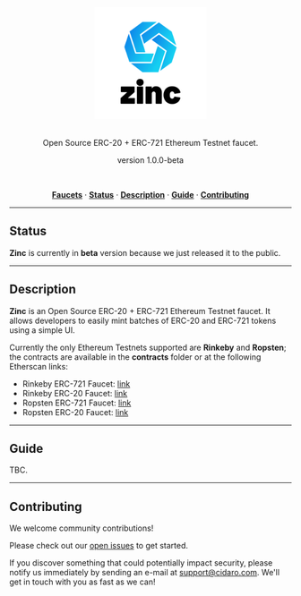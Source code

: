<div align="center">
  <br/>
  <img src="./zinc.png" width="200" />
  <br/>
  <br/>
  <p>
    Open Source ERC-20 + ERC-721 Ethereum Testnet faucet.
  </p>
  <p>
    version 1.0.0-beta
  </p>
  <br/>
  <p>
    <a href="https://zinc.cidaro.com" target="_blank" rel="noopener noreferrer"><strong>Faucets</strong></a> ·
    <a href="#status"><strong>Status</strong></a> ·
    <a href="#description"><strong>Description</strong></a> ·
    <a href="#guide"><strong>Guide</strong></a> ·
    <a href="#contributing"><strong>Contributing</strong></a>
  </p>
</div>

---

## Status

**Zinc** is currently in **beta** version because we just released it to the public.

---

## Description

**Zinc** is an Open Source ERC-20 + ERC-721 Ethereum Testnet faucet. It allows developers to easily mint batches of ERC-20 and ERC-721 tokens using a simple UI.

Currently the only Ethereum Testnets supported are **Rinkeby** and **Ropsten**; the contracts are available in the **contracts** folder or at the following Etherscan links:

- Rinkeby ERC-721 Faucet: <a href="https://rinkeby.etherscan.io/address/0x11FA7f0C8B90bA7137cDaE6261e82e0cAbDE9632" target="_blank" rel="noopener noreferrer">link</a>
- Rinkeby ERC-20 Faucet: <a href="https://rinkeby.etherscan.io/address/0xA5Ac77dE3D32655F1bb6DeCD75b4111282594962" target="_blank" rel="noopener noreferrer">link</a>
- Ropsten ERC-721 Faucet: <a href="https://ropsten.etherscan.io/address/0x6B5E013ba22F08ED46d33Fa6d483Fd60e001262e" target="_blank" rel="noopener noreferrer">link</a>
- Ropsten ERC-20 Faucet: <a href="https://ropsten.etherscan.io/address/0x1E440f032061f236E75a5fF7368dffDFa5Ae7BEa" target="_blank" rel="noopener noreferrer">link</a>

---

## Guide

TBC.

---

## Contributing

We welcome community contributions!

Please check out our <a href="https://github.com/CIDARO-srl/zinc/issues">open issues</a> to get started.

If you discover something that could potentially impact security, please notify us immediately by sending an e-mail at <a href="mailto:support@cidaro.com">support@cidaro.com</a>. We'll get in touch with you as fast as we can!

